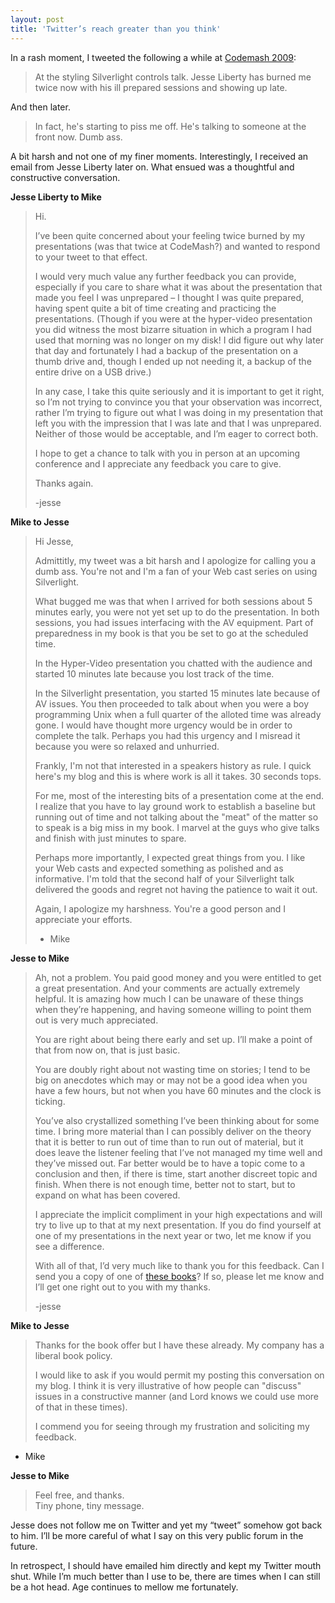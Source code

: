 ```yaml
---
layout: post
title: 'Twitter’s reach greater than you think'
---
```

In a rash moment, I tweeted the following a while at [Codemash 2009](http://www.codemash.org/):

> At the styling Silverlight controls talk. Jesse Liberty has burned me twice now with his ill prepared sessions and showing up late.

And then later.

> In fact, he's starting to piss me off. He's talking to someone at the front now. Dumb ass.

A bit harsh and not one of my finer moments. Interestingly, I received an email from Jesse Liberty later on. What ensued was a thoughtful and constructive conversation.

**Jesse Liberty to Mike**

> Hi.
> 
> I’ve been quite concerned about your feeling twice burned by my presentations (was that twice at CodeMash?) and wanted to respond to your tweet to that effect.
> 
> I would very much value any further feedback you can provide, especially if you care to share what it was about the presentation that made you feel I was unprepared – I thought I was quite prepared, having spent quite a bit of time creating and practicing the presentations. (Though if you were at the hyper-video presentation you did witness the most bizarre situation in which a program I had used that morning was no longer on my disk! I did figure out why later that day and fortunately I had a backup of the presentation on a thumb drive and, though I ended up not needing it, a backup of the entire drive on a USB drive.)
> 
> In any case, I take this quite seriously and it is important to get it right, so I’m not trying to convince you that your observation was incorrect, rather I’m trying to figure out what I was doing in my presentation that left you with the impression that I was late and that I was unprepared. Neither of those would be acceptable, and I’m eager to correct both.
> 
> I hope to get a chance to talk with you in person at an upcoming conference and I appreciate any feedback you care to give.
> 
> Thanks again.
> 
> -jesse

**Mike to Jesse**

> Hi Jesse, 
> 
> Admittitly, my tweet was a bit harsh and I apologize for calling you a dumb ass. You're not and I'm a fan of your Web cast series on using Silverlight.
> 
> What bugged me was that when I arrived for both sessions about 5 minutes early, you were not yet set up to do the presentation. In both sessions, you had issues interfacing with the AV equipment. Part of preparedness in my book is that you be set to go at the scheduled time.
> 
> In the Hyper-Video presentation you chatted with the audience and started 10 minutes late because you lost track of the time.
> 
> In the Silverlight presentation, you started 15 minutes late because of AV issues. You then proceeded to talk about when you were a boy programming Unix when a full quarter of the alloted time was already gone. I would have thought more urgency would be in order to complete the talk. Perhaps you had this urgency and I misread it because you were so relaxed and unhurried.
> 
> Frankly, I'm not that interested in a speakers history as rule. I quick here's my blog and this is where work is all it takes. 30 seconds tops.
> 
> For me, most of the interesting bits of a presentation come at the end. I realize that you have to lay ground work to establish a baseline but running out of time and not talking about the "meat" of the matter so to speak is a big miss in my book. I marvel at the guys who give talks and finish with just minutes to spare.
> 
> Perhaps more importantly, I expected great things from you. I like your Web casts and expected something as polished and as informative. I'm told that the second half of your Silverlight talk delivered the goods and regret not having the patience to wait it out.
> 
> Again, I apologize my harshness. You're a good person and I appreciate your efforts.
> 
> - Mike

**Jesse to Mike**

> Ah, not a problem. You paid good money and you were entitled to get a great presentation. And your comments are actually extremely helpful. It is amazing how much I can be unaware of these things when they’re happening, and having someone willing to point them out is very much appreciated.
> 
> You are right about being there early and set up. I’ll make a point of that from now on, that is just basic.
> 
> You are doubly right about not wasting time on stories; I tend to be big on anecdotes which may or may not be a good idea when you have a few hours, but not when you have 60 minutes and the clock is ticking. 
> 
> You’ve also crystallized something I’ve been thinking about for some time. I bring more material than I can possibly deliver on the theory that it is better to run out of time than to run out of material, but it does leave the listener feeling that I’ve not managed my time well and they’ve missed out. Far better would be to have a topic come to a conclusion and then, if there is time, start another discreet topic and finish. When there is not enough time, better not to start, but to expand on what has been covered.
> 
> I appreciate the implicit compliment in your high expectations and will try to live up to that at my next presentation. If you do find yourself at one of my presentations in the next year or two, let me know if you see a difference.
> 
> With all of that, I’d very much like to thank you for this feedback. Can I send you a copy of one of [these books](http://silverlight.net/blogs/jesseliberty/pages/my-current-books.aspx)? If so, please let me know and I’ll get one right out to you with my thanks.
> 
> -jesse

**Mike to Jesse**

> Thanks for the book offer but I have these already. My company has a liberal book policy. 
> 
> I would like to ask if you would permit my posting this conversation on my blog. I think it is very illustrative of how people can "discuss" issues in a constructive manner (and Lord knows we could use more of that in these times).
> 
> I commend you for seeing through my frustration and soliciting my feedback.   
- Mike

**Jesse to Mike**

> Feel free, and thanks.   
Tiny phone, tiny message.

Jesse does not follow me on Twitter and yet my “tweet” somehow got back to him. I’ll be more careful of what I say on this very public forum in the future. 

In retrospect, I should have emailed him directly and kept my Twitter mouth shut. While I’m much better than I use to be, there are times when I can still be a hot head. Age continues to mellow me fortunately.
